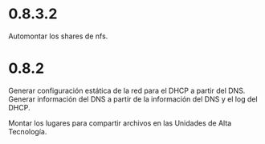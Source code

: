 0.8.3.2
=======

Automontar los shares de nfs.


0.8.2
=====

Generar configuración estática de la red para el DHCP a partir del DNS.
Generar información del DNS a partir de la información del DNS y el log del DHCP.

Montar los lugares para compartir archivos en las Unidades de Alta Tecnología.
